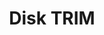 ---
lang: es
layout: doc
redirect_from:
- /es/wiki/DiskTRIM/
- /es/doc/DiskTRIM/
- /es/doc/disk-trim/
redirect_to: https://github.com/Qubes-Community/Contents/blob/master/docs/configuration/disk-trim.md
ref: 104
title: Disk TRIM
---